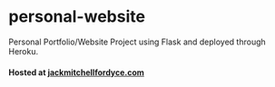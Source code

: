 # personal-website
Personal Portfolio/Website Project using Flask and deployed through Heroku.

#### Hosted at [jackmitchellfordyce.com](www.jackmitchellfordyce.com)
